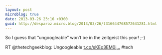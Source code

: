 ```yaml
---
layout: post
microblog: true
date: 2013-03-26 23:16 +0300
guid: http://desparoz.micro.blog/2013/03/26/t316644768572641281.html
---
```

So I guess that “ungoogleable” won’t be in the zeitgeist this year! ;-)

RT @thetechgeekblog: Ungoogleable [t.co/sKEo3EM0j...](http://t.co/sKEo3EM0jS) #tech
